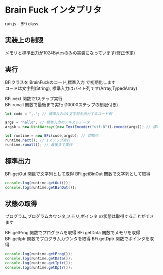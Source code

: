 # Brain Fuck インタプリタ

run.js - BFi class

## 実装上の制限
メモリと標準出力が1024Bytesのみの実装になっています(修正予定)  

## 実行

BFiクラスを BrainFuckのコード,標準入力 で初期化します  
コードは文字列(String), 標準入力はバイト列です(Array,TypedArray)  

BFi.next 関数で1ステップ実行  
BFi.runall 関数で最後まで実行 (10000ステップの制限付き)  

```js
let code = ",."; // 標準入力の1文字目を出力するコード例

args = "hello"; // 標準入力のテキストデータ
argsb = new Uint8Array((new TextEncoder("utf-8")).encode(args)); // 標準入力をバイト列に変換

let runtime = new BFi(code,argsb); // 初期化
runtime.next(); // 1ステップ実行
runtime.runall(); // 最後まで実行
```

## 標準出力

BFi.getOut 関数で文字列として取得
BFi.getBinOut 関数で文字列として取得

```js
console.log(runtime.getOut());
console.log(runtime.getBinOut());
```

## 状態の取得

プログラム,プログラムカウンタ,メモリ,ポインタ の状態は取得することができます

BFi.getProg 関数でプログラムを取得
BFi.getData 関数でメモリを取得
BFi.getIptr 関数でプログラムカウンタを取得
BFi.getDptr 関数でポインタを取得

```js
console.log(runtime.getProg());
console.log(runtime.getData());
console.log(runtime.getIptr());
console.log(runtime.getDptr());
```